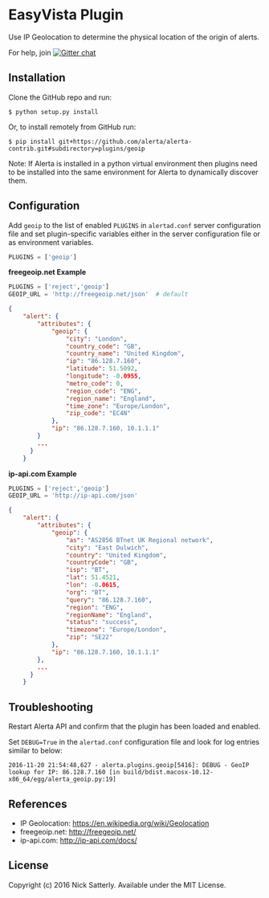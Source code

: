EasyVista Plugin
============

Use IP Geolocation to determine the physical location of the origin of alerts.

For help, join [![Gitter chat](https://badges.gitter.im/alerta/chat.png)](https://gitter.im/alerta/chat)

Installation
------------

Clone the GitHub repo and run:

    $ python setup.py install

Or, to install remotely from GitHub run:

    $ pip install git+https://github.com/alerta/alerta-contrib.git#subdirectory=plugins/geoip

Note: If Alerta is installed in a python virtual environment then plugins
need to be installed into the same environment for Alerta to dynamically
discover them.

Configuration
-------------

Add `geoip` to the list of enabled `PLUGINS` in `alertad.conf` server
configuration file and set plugin-specific variables either in the
server configuration file or as environment variables.

```python
PLUGINS = ['geoip']
```

**freegeoip.net Example**

```python
PLUGINS = ['reject','geoip']
GEOIP_URL = 'http://freegeoip.net/json'  # default
```

```json
{
    "alert": {
        "attributes": {
            "geoip": {
                "city": "London",
                "country_code": "GB",
                "country_name": "United Kingdom",
                "ip": "86.128.7.160",
                "latitude": 51.5092,
                "longitude": -0.0955,
                "metro_code": 0,
                "region_code": "ENG",
                "region_name": "England",
                "time_zone": "Europe/London",
                "zip_code": "EC4N"
            },
            "ip": "86.128.7.160, 10.1.1.1"
        }
        ...
      }
    }
```

**ip-api.com Example**

```python
PLUGINS = ['reject','geoip']
GEOIP_URL = 'http://ip-api.com/json'
```

```json
{
    "alert": {
        "attributes": {
            "geoip": {
                "as": "AS2856 BTnet UK Regional network",
                "city": "East Dulwich",
                "country": "United Kingdom",
                "countryCode": "GB",
                "isp": "BT",
                "lat": 51.4521,
                "lon": -0.0615,
                "org": "BT",
                "query": "86.128.7.160",
                "region": "ENG",
                "regionName": "England",
                "status": "success",
                "timezone": "Europe/London",
                "zip": "SE22"
            },
            "ip": "86.128.7.160, 10.1.1.1"
        },
        ...
      }
    }
```

Troubleshooting
---------------

Restart Alerta API and confirm that the plugin has been loaded and enabled.

Set `DEBUG=True` in the `alertad.conf` configuration file and look for log
entries similar to below:

```
2016-11-20 21:54:48,627 - alerta.plugins.geoip[5416]: DEBUG - GeoIP lookup for IP: 86.128.7.160 [in build/bdist.macosx-10.12-x86_64/egg/alerta_geoip.py:19]
```

References
----------

  * IP Geolocation: https://en.wikipedia.org/wiki/Geolocation
  * freegeoip.net: http://freegeoip.net/
  * ip-api.com: http://ip-api.com/docs/

License
-------

Copyright (c) 2016 Nick Satterly. Available under the MIT License.
